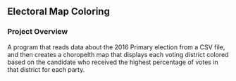 ## Electoral Map Coloring

### Project Overview
A program that reads data about the 2016 Primary election from a CSV file, and then creates a choropelth map
that displays each voting district colored based on the candidate who received the highest percentage of votes in
that district for each party.
